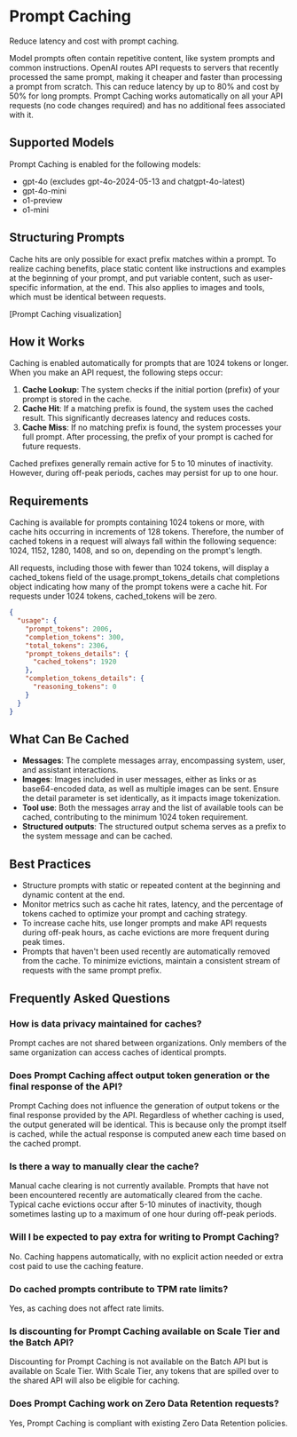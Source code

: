 # Prompt Caching

Reduce latency and cost with prompt caching.

Model prompts often contain repetitive content, like system prompts and common instructions. OpenAI routes API requests to servers that recently processed the same prompt, making it cheaper and faster than processing a prompt from scratch. This can reduce latency by up to 80% and cost by 50% for long prompts. Prompt Caching works automatically on all your API requests (no code changes required) and has no additional fees associated with it.

## Supported Models

Prompt Caching is enabled for the following models:
- gpt-4o (excludes gpt-4o-2024-05-13 and chatgpt-4o-latest)
- gpt-4o-mini
- o1-preview
- o1-mini

## Structuring Prompts

Cache hits are only possible for exact prefix matches within a prompt. To realize caching benefits, place static content like instructions and examples at the beginning of your prompt, and put variable content, such as user-specific information, at the end. This also applies to images and tools, which must be identical between requests.

[Prompt Caching visualization]

## How it Works

Caching is enabled automatically for prompts that are 1024 tokens or longer. When you make an API request, the following steps occur:

1. **Cache Lookup**: The system checks if the initial portion (prefix) of your prompt is stored in the cache.
2. **Cache Hit**: If a matching prefix is found, the system uses the cached result. This significantly decreases latency and reduces costs.
3. **Cache Miss**: If no matching prefix is found, the system processes your full prompt. After processing, the prefix of your prompt is cached for future requests.

Cached prefixes generally remain active for 5 to 10 minutes of inactivity. However, during off-peak periods, caches may persist for up to one hour.

## Requirements

Caching is available for prompts containing 1024 tokens or more, with cache hits occurring in increments of 128 tokens. Therefore, the number of cached tokens in a request will always fall within the following sequence: 1024, 1152, 1280, 1408, and so on, depending on the prompt's length.

All requests, including those with fewer than 1024 tokens, will display a cached_tokens field of the usage.prompt_tokens_details chat completions object indicating how many of the prompt tokens were a cache hit. For requests under 1024 tokens, cached_tokens will be zero.

```json
{
  "usage": {
    "prompt_tokens": 2006,
    "completion_tokens": 300,
    "total_tokens": 2306,
    "prompt_tokens_details": {
      "cached_tokens": 1920
    },
    "completion_tokens_details": {
      "reasoning_tokens": 0
    }
  }
}
```

## What Can Be Cached

- **Messages**: The complete messages array, encompassing system, user, and assistant interactions.
- **Images**: Images included in user messages, either as links or as base64-encoded data, as well as multiple images can be sent. Ensure the detail parameter is set identically, as it impacts image tokenization.
- **Tool use**: Both the messages array and the list of available tools can be cached, contributing to the minimum 1024 token requirement.
- **Structured outputs**: The structured output schema serves as a prefix to the system message and can be cached.

## Best Practices

- Structure prompts with static or repeated content at the beginning and dynamic content at the end.
- Monitor metrics such as cache hit rates, latency, and the percentage of tokens cached to optimize your prompt and caching strategy.
- To increase cache hits, use longer prompts and make API requests during off-peak hours, as cache evictions are more frequent during peak times.
- Prompts that haven't been used recently are automatically removed from the cache. To minimize evictions, maintain a consistent stream of requests with the same prompt prefix.

## Frequently Asked Questions

### How is data privacy maintained for caches?
Prompt caches are not shared between organizations. Only members of the same organization can access caches of identical prompts.

### Does Prompt Caching affect output token generation or the final response of the API?
Prompt Caching does not influence the generation of output tokens or the final response provided by the API. Regardless of whether caching is used, the output generated will be identical. This is because only the prompt itself is cached, while the actual response is computed anew each time based on the cached prompt.

### Is there a way to manually clear the cache?
Manual cache clearing is not currently available. Prompts that have not been encountered recently are automatically cleared from the cache. Typical cache evictions occur after 5-10 minutes of inactivity, though sometimes lasting up to a maximum of one hour during off-peak periods.

### Will I be expected to pay extra for writing to Prompt Caching?
No. Caching happens automatically, with no explicit action needed or extra cost paid to use the caching feature.

### Do cached prompts contribute to TPM rate limits?
Yes, as caching does not affect rate limits.

### Is discounting for Prompt Caching available on Scale Tier and the Batch API?
Discounting for Prompt Caching is not available on the Batch API but is available on Scale Tier. With Scale Tier, any tokens that are spilled over to the shared API will also be eligible for caching.

### Does Prompt Caching work on Zero Data Retention requests?
Yes, Prompt Caching is compliant with existing Zero Data Retention policies.
